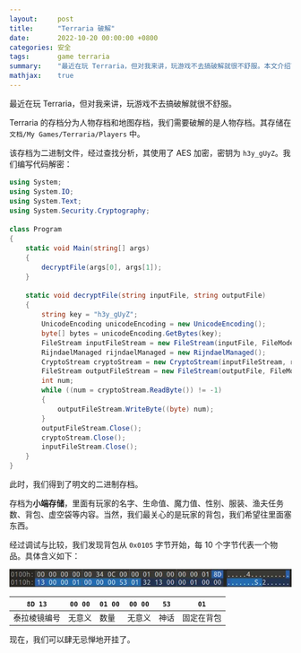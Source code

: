 ```yaml
---
layout:     post
title:      "Terraria 破解"
date:       2022-10-20 00:00:00 +0800
categories: 安全
tags:       game terraria
summary:    "最近在玩 Terraria，但对我来讲，玩游戏不去搞破解就很不舒服。本文介绍了 Terraria 人物存档的加密方式，并提供了解密和修改存档的代码。"
mathjax:    true
---
```


最近在玩 Terraria，但对我来讲，玩游戏不去搞破解就很不舒服。

Terraria 的存档分为人物存档和地图存档，我们需要破解的是人物存档。其存储在 `文档/My Games/Terraria/Players` 中。

该存档为二进制文件，经过查找分析，其使用了 AES 加密，密钥为 `h3y_gUyZ`。我们编写代码解密：

```c#
using System;
using System.IO;
using System.Text;
using System.Security.Cryptography;

class Program
{
    static void Main(string[] args)
    {
        decryptFile(args[0], args[1]);
    }

    static void decryptFile(string inputFile, string outputFile)
    {
        string key = "h3y_gUyZ";
        UnicodeEncoding unicodeEncoding = new UnicodeEncoding();
        byte[] bytes = unicodeEncoding.GetBytes(key);
        FileStream inputFileStream = new FileStream(inputFile, FileMode.Open);
        RijndaelManaged rijndaelManaged = new RijndaelManaged();
        CryptoStream cryptoStream = new CryptoStream(inputFileStream, rijndaelManaged.CreateDecryptor(bytes, bytes), CryptoStreamMode.Read);
        FileStream outputFileStream = new FileStream(outputFile, FileMode.Create);
        int num;
        while ((num = cryptoStream.ReadByte()) != -1)
        {
            outputFileStream.WriteByte((byte) num);
        }
        outputFileStream.Close();
        cryptoStream.Close();
        inputFileStream.Close();
    }
}
```

此时，我们得到了明文的二进制存档。

存档为**小端存储**，里面有玩家的名字、生命值、魔力值、性别、服装、渔夫任务数、背包、虚空袋等内容。当然，我们最关心的是玩家的背包，我们希望往里面塞东西。

经过调试与比较，我们发现背包从 `0x0105` 字节开始，每 10 个字节代表一个物品。具体含义如下：

![背包结构](/assets/post/images/terraria1.webp)

|`8D 13`      | `00 00` | `01 00` | `00 00` | `53`  | `01`        |
|---|---|-------|-------|-----|----------|
|泰拉棱镜编号 | 无意义 | 数量   | 无意义 | 神话 | 固定在背包 |

现在，我们可以肆无忌惮地开挂了。
